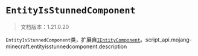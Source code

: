 # `EntityIsStunnedComponent`

> 文档版本：1.21.0.20

`EntityIsStunnedComponent`类，扩展自[`IEntityComponent`](./ientitycomponent.md)。script_api.mojang-minecraft.entityisstunnedcomponent.description
